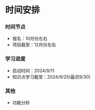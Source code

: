 # 时间安排

### 时间节点
- 报名：10月份左右
- 项目截至：12月份左右

### 学习进度
- 启动时间：2024/9/11
- 知识点学习截至：2024/9/25(最迟9/30)

### 其他
- 功能分析
